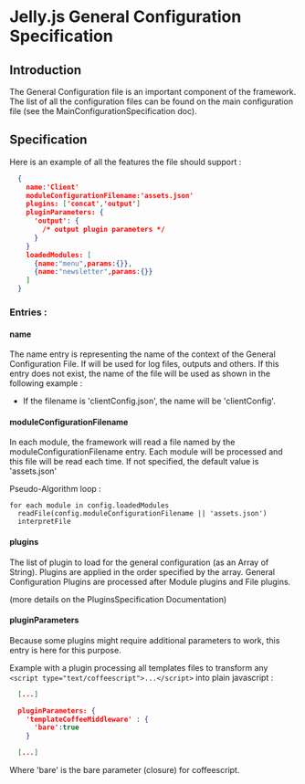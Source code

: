 # Jelly.js General Configuration Specification


## Introduction

The General Configuration file is an important component of the framework. The list of all the configuration files can be found on the main configuration file (see the MainConfigurationSpecification doc).

## Specification

Here is an example of all the features the file should support :

```json
  {
    name:'Client'
    moduleConfigurationFilename:'assets.json'
    plugins: ['concat','output']
    pluginParameters: {
      'output': {
        /* output plugin parameters */
      }
    }
    loadedModules: [
      {name:"menu",params:{}},
      {name:"newsletter",params:{}}
    ]
  }
```
### Entries :

#### name
The name entry is representing the name of the context of the General Configuration File.
If will be used for log files, outputs and others.
If this entry does not exist, the name of the file will be used as shown in the following example :

  - If the filename is 'clientConfig.json', the name will be 'clientConfig'.

#### moduleConfigurationFilename

In each module, the framework will read a file named by the moduleConfigurationFilename entry.
Each module will be processed and this file will be read each time.
If not specified, the default value is 'assets.json'

Pseudo-Algorithm loop :

```
for each module in config.loadedModules
  readFile(config.moduleConfigurationFilename || 'assets.json')
  interpretFile
```

#### plugins

The list of plugin to load for the general configuration (as an Array of String).
Plugins are applied in the order specified by the array.
General Configuration Plugins are processed after Module plugins and File plugins.

(more details on the PluginsSpecification Documentation)

#### pluginParameters

Because some plugins might require additional parameters to work, this entry is here for this purpose.

Example with a plugin processing all templates files to transform any ```<script type="text/coffeescript">...</script>``` into plain javascript :

```json
  [...]

  pluginParameters: {
    'templateCoffeeMiddleware' : {
      'bare':true
    }

  [...]
```
Where 'bare' is the bare parameter (closure) for coffeescript.






